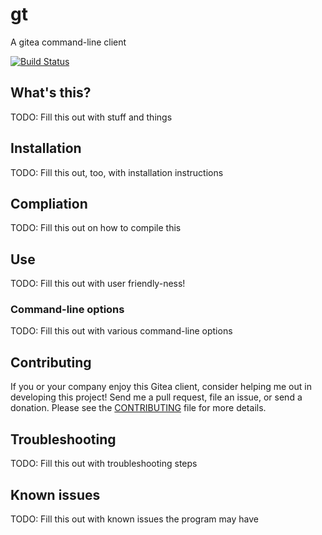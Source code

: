 # gt
A gitea command-line client

[![Build Status](https://cicd.wyattjmiller.com/api/badges/wyatt/gt/status.svg?ref=refs/heads/master)](https://cicd.wyattjmiller.com/wyatt/gt)

## What's this?

TODO: Fill this out with stuff and things

## Installation

TODO: Fill this out, too, with installation instructions

## Compliation

TODO: Fill this out on how to compile this

## Use 

TODO: Fill this out with user friendly-ness!

### Command-line options

TODO: Fill this out with various command-line options

## Contributing

If you or your company enjoy this Gitea client, consider helping me out in developing this project! Send me a pull request, file an issue, or send a donation. Please see the [CONTRIBUTING](CONTRIBUTING) file for more details.

## Troubleshooting

TODO: Fill this out with troubleshooting steps

## Known issues

TODO: Fill this out with known issues the program may have